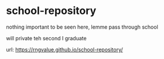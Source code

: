 # school-repository
nothing important to be seen here, lemme pass through school

will private teh second I graduate

url: https://rngvalue.github.io/school-repository/
